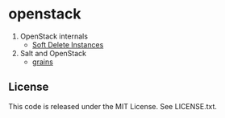 # openstack

1. OpenStack internals
    - [Soft Delete Instances](internals/soft_delete_instances.txt) 
2. Salt and OpenStack
    - [grains](salt/grains/)

## License

This code is released under the MIT License. See LICENSE.txt.
